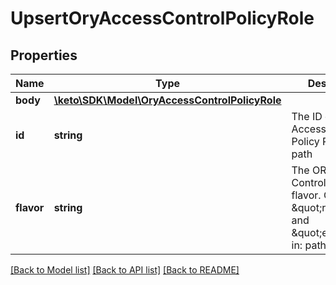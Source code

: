 # UpsertOryAccessControlPolicyRole

## Properties
Name | Type | Description | Notes
------------ | ------------- | ------------- | -------------
**body** | [**\keto\SDK\Model\OryAccessControlPolicyRole**](OryAccessControlPolicyRole.md) |  | [optional] 
**id** | **string** | The ID of the ORY Access Control Policy Role.  in: path | 
**flavor** | **string** | The ORY Access Control Policy flavor. Can be \&quot;regex\&quot; and \&quot;exact\&quot;.  in: path | 

[[Back to Model list]](../README.md#documentation-for-models) [[Back to API list]](../README.md#documentation-for-api-endpoints) [[Back to README]](../README.md)


